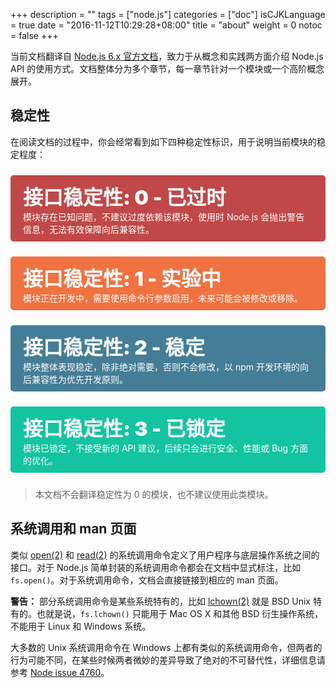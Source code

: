 +++
description = ""
tags = ["node.js"]
categories = ["doc"]
isCJKLanguage = true
date = "2016-11-12T10:29:28+08:00"
title = "about"
weight = 0
notoc = false
+++

当前文档翻译自 [Node.js 6.x 官方文档](https://nodejs.org/dist/latest-v6.x/docs/api/documentation.html)，致力于从概念和实践两方面介绍 Node.js API 的使用方式。文档整体分为多个章节，每一章节针对一个模块或一个高阶概念展开。

## 稳定性

在阅读文档的过程中，你会经常看到如下四种稳定性标识，用于说明当前模块的稳定程度：

<div class="s s0">
模块存在已知问题，不建议过度依赖该模块，使用时 Node.js 会抛出警告信息，无法有效保障向后兼容性。
</div>

<div class="s s1">
模块正在开发中，需要使用命令行参数启用，未来可能会被修改或移除。
</div>

<div class="s s2">
模块整体表现稳定，除非绝对需要，否则不会修改，以 npm 开发环境的向后兼容性为优先开发原则。
</div>

<div class="s s3">
模块已锁定，不接受新的 API 建议，后续只会进行安全、性能或 Bug 方面的优化。
</div>

> 本文档不会翻译稳定性为 0 的模块，也不建议使用此类模块。

## 系统调用和 man 页面

类似 [open(2)](http://man7.org/linux/man-pages/man2/open.2.html) 和 [read(2)](http://man7.org/linux/man-pages/man2/read.2.html) 的系统调用命令定义了用户程序与底层操作系统之间的接口。对于 Node.js 简单封装的系统调用命令都会在文档中显式标注，比如 `fs.open()`。对于系统调用命令，文档会直接链接到相应的 man 页面。

**警告：** 部分系统调用命令是某些系统特有的，比如 [lchown(2)](http://man7.org/linux/man-pages/man2/lchown.2.html) 就是 BSD Unix 特有的。也就是说，`fs.lchown()` 只能用于 Mac OS X 和其他 BSD 衍生操作系统，不能用于 Linux 和 Windows 系统。

大多数的 Unix 系统调用命令在 Windows 上都有类似的系统调用命令，但两者的行为可能不同，在某些时候两者微妙的差异导致了绝对的不可替代性，详细信息请参考 [Node issue 4760](https://github.com/nodejs/node/issues/4760)。

<style>
.s {
    margin: 1.5rem 0;
    padding: 10px 20px;
    color: white;
    border-radius: 5px;
}
.s:before {
    display: block;
    font-size: 2rem;
    font-weight: 900;
}
.s0 {
    background-color: #C04848;
}
.s0:before {
    content: "接口稳定性: 0 - 已过时";
}
.s1 {
    background-color: #F07241;
}
.s1:before {
    content: "接口稳定性: 1 - 实验中";
}
.s2 {
    background-color: #457D97;
}
.s2:before {
    content: "接口稳定性: 2 - 稳定";
}
.s3 {
    background-color: #14C3A2;
}
.s3:before {
    content: "接口稳定性: 3 - 已锁定";
}
</style>

